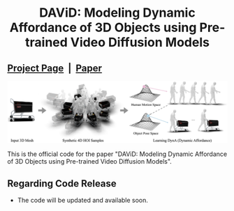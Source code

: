 # <p align="center"> DAViD: Modeling Dynamic Affordance of 3D Objects using Pre-trained Video Diffusion Models </p>

## [Project Page](https://snuvclab.github.io/david/) &nbsp;|&nbsp; [Paper](https://arxiv.org/pdf/2501.08333) 

![demo.png](./assets/teaser.png)

This is the official code for the paper "DAViD: Modeling Dynamic Affordance of 3D Objects using Pre-trained Video Diffusion Models".


## Regarding Code Release
- The code will be updated and available soon.
<!-- ## News -->


<!-- ## Citation
```bibtex
``` -->

<!-- ## License
This work is licensed under a <a href="https://creativecommons.org/licenses/by-nc-sa/4.0/">Creative Commons Attribution-NonCommercial-ShareAlike 4.0 International License</a>. -->